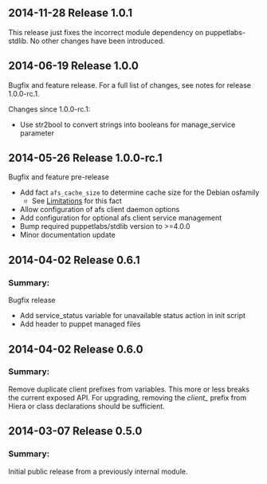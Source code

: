 ## 2014-11-28 Release 1.0.1
This release just fixes the incorrect module dependency on puppetlabs-stdlib.
No other changes have been introduced.

## 2014-06-19 Release 1.0.0
Bugfix and feature release. For a full list of changes, see notes
for release 1.0.0-rc.1.

Changes since 1.0.0-rc.1:
* Use str2bool to convert strings into booleans for manage_service parameter

## 2014-05-26 Release 1.0.0-rc.1
Bugfix and feature pre-release
* Add fact `afs_cache_size` to determine cache size for the Debian osfamily
  * See [Limitations](README.md#limitations) for this fact
* Allow configuration of afs client daemon options
* Add configuration for optional afs client service management
* Bump required puppetlabs/stdlib version to >=4.0.0
* Minor documentation update

## 2014-04-02 Release 0.6.1
### Summary:
Bugfix release
* Add service_status variable for unavailable status action in init script
* Add header to puppet managed files

## 2014-04-02 Release 0.6.0
### Summary:
Remove duplicate client prefixes from variables. This more or less breaks
the current exposed API.
For upgrading, removing the *client_* prefix from Hiera or class declarations
should be sufficient.

## 2014-03-07 Release 0.5.0
### Summary:
Initial public release from a previously internal module.
